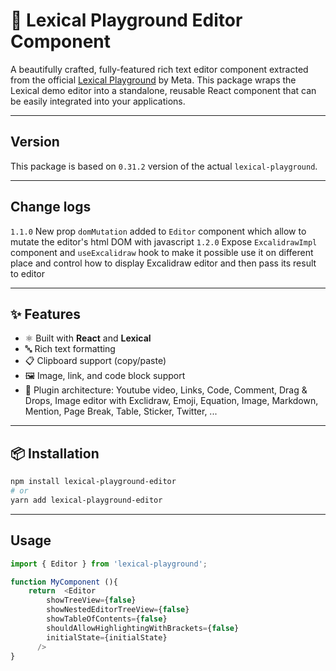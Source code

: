 # 📝 Lexical Playground Editor Component

A beautifully crafted, fully-featured rich text editor component extracted from the official [Lexical Playground](https://github.com/facebook/lexical) by Meta. This package wraps the Lexical demo editor into a standalone, reusable React component that can be easily integrated into your applications.

---
## Version
This package is based on `0.31.2` version of the actual `lexical-playground`.

---
## Change logs
`1.1.0` New prop `domMutation` added to `Editor` component which allow to mutate the editor's html DOM with javascript
`1.2.0` Expose `ExcalidrawImpl` component and `useExcalidraw` hook to make it possible use it on different place and control how to display Excalidraw editor and then pass its result to editor

---

## ✨ Features

- ⚛️ Built with **React** and **Lexical**
- 🔤 Rich text formatting
- 📋 Clipboard support (copy/paste)
- 🖼️ Image, link, and code block support
- 🧱 Plugin architecture: Youtube video, Links, Code, Comment, Drag & Drops, Image editor with Exclidraw, Emoji, Equation, Image, Markdown, Mention, Page Break, Table, Sticker, Twitter, ...
---

## 📦 Installation

```bash
npm install lexical-playground-editor
# or
yarn add lexical-playground-editor
```
---
## Usage

```ts
import { Editor } from 'lexical-playground'; 

function MyComponent (){
    return  <Editor
        showTreeView={false}
        showNestedEditorTreeView={false}
        showTableOfContents={false}
        shouldAllowHighlightingWithBrackets={false}
        initialState={initialState}
      />
}
```


